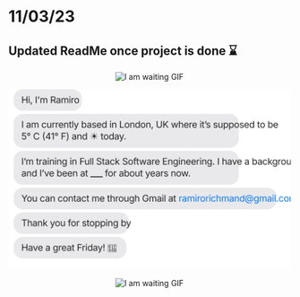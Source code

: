 # 11/03/23 

## Updated ReadMe once project is done ⌛️

<div style="display: flex; justify-content: center;">
  <img src="https://media.tenor.com/30FDK0gGT5MAAAAC/im-waiting-waiting.gif" alt="I am waiting GIF">
</div>


<!-- [![](https://raw.githubusercontent.com/ramirorichmand/ramirorichmand/main/chat.svg?token=AAABPWFQB3UQVH67GAPKNRLAXLBQG)]-->

[![](https://raw.githubusercontent.com/ramirorichmand/ramirorichmand/main/chat.svg)](ramirorichmand@gmail.com)


<!--
"Welcome to my repository! 

I've created (or in the process of) an animated README that showcases the functionality and features of my project in a visually engaging way. 

Using CSS, JavaScript, and SVG graphics, I've brought my project to life and made it easier for users to understand its capabilities. 

Take a look and see for yourself!"
-->


<div style="display: flex; justify-content: center;">
  <img src="https://c.tenor.com/rdl3k9PnQgEAAAAC/i-am-waiting-waiting-for-you.gif" alt="I am waiting GIF">
</div>


